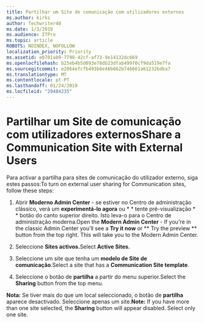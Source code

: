 ```yaml
---
title: Partilhar um Site de comunicação com utilizadores externos
ms.author: kirks
author: Techwriter40
ms.date: 1/3/2019
ms.audience: ITPro
ms.topic: article
ROBOTS: NOINDEX, NOFOLLOW
localization_priority: Priority
ms.assetid: e0701ab9-7798-42cf-af73-9e14132dc669
ms.openlocfilehash: b25eb4b5d093e78db23dfab499f0cf9da519e7fa
ms.sourcegitcommit: e2864efcfb493b6e46b662b746661a61232bdba7
ms.translationtype: MT
ms.contentlocale: pt-PT
ms.lasthandoff: 01/24/2019
ms.locfileid: "29484235"
---
```

# <a name="share-a-communication-site-with-external-users"></a><span data-ttu-id="5ec65-102">Partilhar um Site de comunicação com utilizadores externos</span><span class="sxs-lookup"><span data-stu-id="5ec65-102">Share a Communication Site with External Users</span></span>

<span data-ttu-id="5ec65-103">Para activar a partilha para sites de comunicação do utilizador externo, siga estes passos:</span><span class="sxs-lookup"><span data-stu-id="5ec65-103">To turn on external user sharing for Communication sites, follow these steps:</span></span> 
  
1. <span data-ttu-id="5ec65-p101">Abrir **Moderno Admin Center** - se estiver no Centro de administração clássico, verá um **experimentá-lo agora** ou \* \* tente pré-visualização \* \* botão do canto superior direito. Isto leva-o para o Centro de administração moderna.</span><span class="sxs-lookup"><span data-stu-id="5ec65-p101">Open the **Modern Admin Center** - If you're in the classic Admin Center you'll see a **Try it now** or \*\* Try the preview \*\* button from the top right. This will take you to the Modern Admin Center.</span></span> 
  
2. <span data-ttu-id="5ec65-106">Seleccione **Sites activos.**</span><span class="sxs-lookup"><span data-stu-id="5ec65-106">Select **Active Sites.**</span></span>
  
3. <span data-ttu-id="5ec65-107">Seleccione um site que tenha um **modelo de Site de comunicação**.</span><span class="sxs-lookup"><span data-stu-id="5ec65-107">Select a site that has a **Communication Site template**.</span></span> 
  
4. <span data-ttu-id="5ec65-108">Seleccione o botão de **partilha** a partir do menu superior.</span><span class="sxs-lookup"><span data-stu-id="5ec65-108">Select the **Sharing** button from the top menu.</span></span> 
  
 <span data-ttu-id="5ec65-p102">**Nota:** Se tiver mais do que um local seleccionado, o botão de **partilha** aparece desactivado. Seleccione apenas um site.</span><span class="sxs-lookup"><span data-stu-id="5ec65-p102">**Note:** If you have more than one site selected, the **Sharing** button will appear disabled. Select only one site.</span></span> 
  


